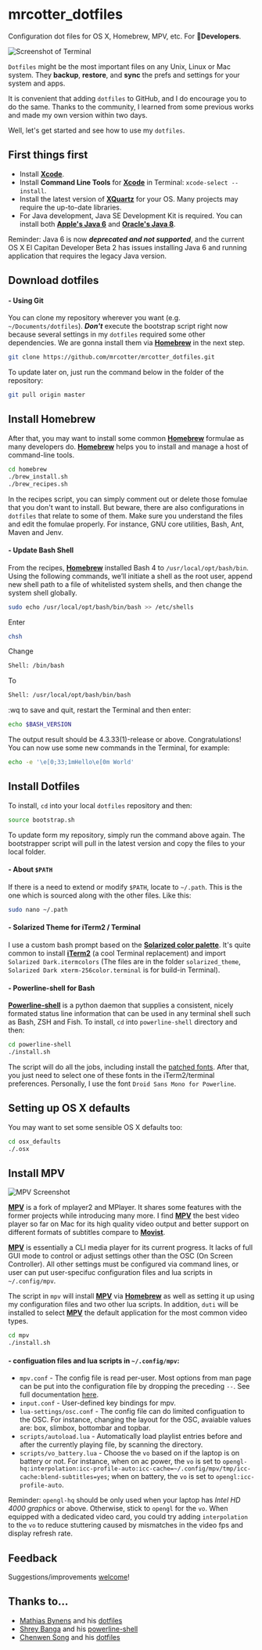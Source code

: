 # mrcotter_dotfiles
Configuration dot files for OS X, Homebrew, MPV, etc. For :baby_bottle:**Developers**.

![Screenshot of Terminal](http://i.imgur.com/UZhJURm.png)

`Dotfiles` might be the most important files on any Unix, Linux or Mac system. They **backup**, **restore**, and **sync** the prefs and settings for your system and apps.

It is convenient that adding `dotfiles` to GitHub, and I do encourage you to do the same. Thanks to the community, I learned from some previous works and made my own version within two days.

Well, let's get started and see how to use my `dotfiles`.

## First things first

* Install **[Xcode](https://itunes.apple.com/au/app/xcode/id497799835?mt=12)**.
* Install **Command Line Tools** for **[Xcode](https://itunes.apple.com/au/app/xcode/id497799835?mt=12)** in Terminal: `xcode-select --install`.
* Install the latest version of **[XQuartz](https://xquartz.macosforge.org)** for your OS. Many projects may require the up-to-date libraries.
* For Java development, Java SE Development Kit is required. You can install both **[Apple's Java 6](https://support.apple.com/kb/DL1572)** and **[Oracle's Java 8](http://www.oracle.com/technetwork/java/javase/downloads/jdk8-downloads-2133151.html)**.

Reminder: Java 6 is now **_deprecated and not supported_**, and the current OS X El Capitan Developer Beta 2 has issues installing Java 6 and running application that requires the legacy Java version.

## Download dotfiles

#### - Using Git

You can clone my repository wherever you want (e.g. `~/Documents/dotfiles`). **_Don't_** execute the bootstrap script right now because several settings in my `dotfiles` required some other dependencies. We are gonna install them via **[Homebrew](http://brew.sh/)** in the next step.

```bash
git clone https://github.com/mrcotter/mrcotter_dotfiles.git
```

To update later on, just run the command below in the folder of the repository:

```bash
git pull origin master
```

## Install Homebrew

After that, you may want to install some common **[Homebrew](http://brew.sh/)** formulae as many developers do. **[Homebrew](http://brew.sh/)** helps you to install and manage a host of command-line tools.

```bash
cd homebrew
./brew_install.sh
./brew_recipes.sh
```

In the recipes script, you can simply comment out or delete those fomulae that you don't want to install. But beware, there are also configurations in `dotfiles` that relate to some of them. Make sure you understand the files and edit the fomulae properly. For instance, GNU core utilities, Bash, Ant, Maven and Jenv.

#### - Update Bash Shell

From the recipes, **[Homebrew](http://brew.sh/)** installed Bash 4 to `/usr/local/opt/bash/bin`. Using the following commands, we’ll initiate a shell as the root user, append new shell path to a file of whitelisted system shells, and then change the system shell globally.

```bash
sudo echo /usr/local/opt/bash/bin/bash >> /etc/shells
```

Enter

```bash
chsh
```

Change

```bash
Shell: /bin/bash
```

To

```bash
Shell: /usr/local/opt/bash/bin/bash
```

:wq to save and quit, restart the Terminal and then enter:

```bash
echo $BASH_VERSION
```

The output result should be 4.3.33(1)-release or above. Congratulations! You can now use some new commands in the Terminal, for example:

```bash
echo -e '\e[0;33;1mHello\e[0m World'
```

## Install Dotfiles

To install, `cd` into your local `dotfiles` repository and then:

```bash
source bootstrap.sh
```

To update form my repository, simply run the command above again. The bootstrapper script will pull in the latest version and copy the files to your local folder.

#### - About `$PATH`

If there is a need to extend or modify `$PATH`, locate to `~/.path`. This is the one which is sourced along with the other files. Like this:

```bash
sudo nano ~/.path
```

#### - Solarized Theme for iTerm2 / Terminal

I use a custom bash prompt based on the **[Solarized color palette](http://ethanschoonover.com/solarized)**. It's quite common to install **[iTerm2](https://www.iterm2.com/)** (a cool Terminal replacement) and import `Solarized Dark.itermcolors` (The files are in the folder `solarized_theme`, `Solarized Dark xterm-256color.terminal` is for build-in Terminal).

#### - Powerline-shell for Bash

**[Powerline-shell](https://github.com/milkbikis/powerline-shell)** is a python daemon that supplies a consistent, nicely formated status line information that can be used in any terminal shell such as Bash, ZSH and Fish. To install, `cd` into `powerline-shell` directory and then:

```bash
cd powerline-shell
./install.sh
```

The script will do all the jobs, including install the [patched fonts](https://github.com/powerline/fonts). After that, you just need to select one of these fonts in the iTerm2/terminal preferences. Personally, I use the font `Droid Sans Mono for Powerline`.

## Setting up OS X defaults

You may want to set some sensible OS X defaults too:

```bash
cd osx_defaults
./.osx
```

## Install MPV

![MPV Screenshot](http://i.imgur.com/2h7un5l.jpg)

**[MPV](http://mpv.io)** is a fork of mplayer2 and MPlayer. It shares some features with the former projects while introducing many more. I find **[MPV](http://mpv.io)** the best video player so far on Mac for its high quality video output and better support on different formats of subtitles compare to **[Movist](https://itunes.apple.com/au/app/movist/id461788075?mt=12)**.

**[MPV](http://mpv.io)** is essentially a CLI media player for its current progress. It lacks of full GUI mode to control or adjust settings other than the OSC (On Screen Controller). All other settings must be configured via command lines, or user can put user-specifuc configuration files and lua scripts in `~/.config/mpv`.

The script in `mpv` will install **[MPV](http://mpv.io)** via **[Homebrew](http://brew.sh/)** as well as setting it up using my configuration files and two other lua scripts. In addition, `duti` will be installed to select **[MPV](http://mpv.io)** the default application for the most common video types.

```bash
cd mpv
./install.sh
```

#### - configuation files and lua scripts in `~/.config/mpv`:

* `mpv.conf` - The config file is read per-user. Most options from man page can be put into the configuration file by dropping the preceding `--`. See full documentation [here](http://mpv.io/manual/stable/).
* `input.conf` - User-defined key bindings for mpv.
* `lua-settings/osc.conf` - The config file can do limited configuation to the OSC. For instance, changing the layout for the OSC, avaiable values are: box, slimbox, bottombar and topbar.
* `scripts/autoload.lua` - Automatically load playlist entries before and after the currently playing file, by scanning the directory.
* `scripts/vo_battery.lua` - Choose the `vo` based on if the laptop is on battery or not. For instance, when on ac power, the `vo` is set to `opengl-hq:interpolation:icc-profile-auto:icc-cache=~/.config/mpv/tmp/icc-cache:blend-subtitles=yes`; when on battery, the `vo` is set to `opengl:icc-profile-auto`.

Reminder: `opengl-hq` should be only used when your laptop has *Intel HD 4000 graphics* or above. Otherwise, stick to `opengl` for the `vo`. When equipped with a dedicated video card, you could try adding `interpolation` to the `vo` to reduce stuttering caused by mismatches in the video fps and display refresh rate.

## Feedback

Suggestions/improvements
[welcome](https://github.com/mrcotter/mrcotter_dotfiles/issues)!

## Thanks to…

* [Mathias Bynens](https://mathiasbynens.be/) and his [dotfiles](https://github.com/mathiasbynens/dotfiles)
* [Shrey Banga](https://github.com/milkbikis) and his [powerline-shell](https://github.com/milkbikis/powerline-shell)
* [Chenwen Song](https://songchenwen.github.io) and his [dotfiles](https://github.com/songchenwen/dotfiles)

